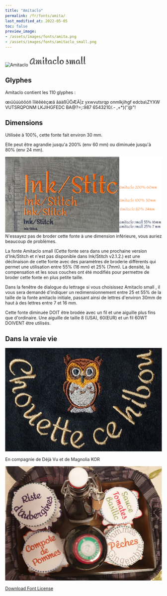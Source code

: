 ```yaml
---
title: "Amitaclo"
permalink: /fr/fonts/amita/
last_modified_at: 2022-05-05
toc: false
preview_image: 
- /assets/images/fonts/amita.png
- /assets/images/fonts/amitaclo_small.png
---
```

![Amitaclo](/assets/images/fonts/amita.png)
![Amitaclo small](/assets/images/fonts/amitaclo_small.png)



## Glyphes
Amitaclo contient les 110 glyphes :
	
œıüûúùöôóñ
ïîíëêéèçæä
âáàßÜÖÆÄ|z
yxwvutsrqp
onmlkjihgf
edcba\ZYXW
VUTSRQPONM
LKJIHGFEDC
BA@?=;:987
6543210/.-
,+*)('’@"!




## Dimensions

Utilisée à 100%, cette fonte fait environ 30 mm.

Elle peut être agrandie jusqu'a 200% (env 60 mm) ou diminuée jusqu'à 80% (env 24  mm).

![Dimensions Amitaclo](/assets/images/fonts/Sizing/amitaclosizing.jpg)
N'essayez pas de broder cette fonte à une dimension inférieure, vous auriez beaucoup de problèmes. 

La fonte Amitaclo small (Cette fonte sera dans une prochaine version d'Ink/Stitch et n'est pas disponible dans Ink/Stitch v2.1.2.) est une déclinaison de cette fonte avec des paramètres de broderie différents qui permet une utilisation entre 55% (16 mm) et 25% (7mm). La densité, la compensation et les sous couches ont été modifiés pour permettre de broder cette fonte en plus petite taille.

Dans la fenêtre de dialogue du lettrage si vous choisissez Amitaclo small , il vous sera demandé d'indiquer un redimensionnement entre 25 et 55% de la taille de la fonte amitaclo initiale, passant ainsi de lettres d'environ 30mm de haut à des lettres entre 7 et 16 mm.

Cette fonte diminuée DOIT être brodée avec un fil et une aiguille plus fins que d'ordinaire. Une aiguille de taille 8 (USA), 60(EUR) et un fil 60WT DOIVENT être utilisés.

## Dans la vraie vie

![Chouette](/assets/images/fonts/amita3.jpg)

En compagnie de Déjà Vu et de Magnolia KOR

![Confiture](/assets/images/fonts/amitadejavumagnolia.jpg)

[Download Font License](https://github.com/inkstitch/inkstitch/tree/main/fonts/amitaclo/LICENSE)
